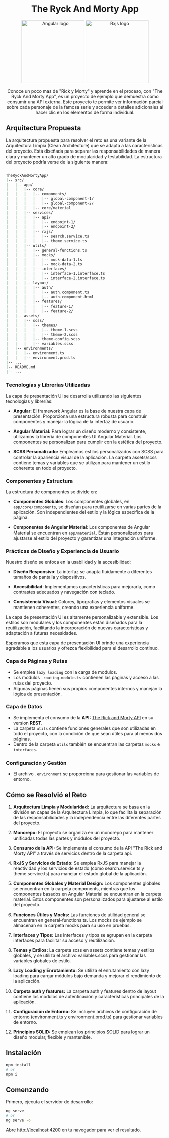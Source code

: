 <h1 align="center">The Ryck And Morty App</h1>
<p align="center">
  <a href="https://angular.io/" target="blank"><img src="https://angular.io/assets/images/logos/angularjs/AngularJS-Shield.svg" width="200" alt="Angular logo" /></a>
  <a href="https://rxjs.dev/" target="blank"><img src="https://cdn.worldvectorlogo.com/logos/rxjs-1.svg" width="200" alt="Rxjs logo" /></a>
</p>

<p align="center">
  Conoce un poco mas de "Rick y Morty" y aprende en el proceso, con "The Ryck And Morty App", es un proyecto de ejemplo que demuestra cómo consumir una API externa. Este proyecto te permite ver información parcial sobre cada personaje de la famosa serie y acceder a detalles adicionales al hacer clic en los elementos de forma individual.
</p>

## Arquitectura Propuesta

La arquitectura propuesta para resolver el reto es una variante de la Arquitectura Limpia (Clean Architecture) que se adapta a las características del proyecto. Está diseñada para separar las responsabilidades de manera clara y mantener un alto grado de modularidad y testabilidad. La estructura del proyecto podría verse de la siguiente manera:

```bash

TheRyckAndMortyApp/
|-- src/
|   |-- app/
|   |   |-- core/
|   |   |   |-- components/
|   |   |   |   |-- global-component-1/
|   |   |   |   |-- global-component-2/
|   |   |   |-- core/material
|   |   |-- services/
|   |   |   |-- api/
|   |   |   |   |-- endpoint-1/
|   |   |   |   |-- endpoint-2/
|   |   |   |-- rxjs/
|   |   |   |   |-- search.service.ts
|   |   |   |   |-- theme.service.ts
|   |   |-- utils/
|   |   |   |-- general-functions.ts
|   |   |   |-- mocks/
|   |   |   |   |-- mock-data-1.ts
|   |   |   |   |-- mock-data-2.ts
|   |   |   |-- interfaces/
|   |   |   |   |-- interface-1.interface.ts
|   |   |   |   |-- interface-2.interface.ts
|   |   |-- layout/
|   |   |   |-- auth/
|   |   |   |   |-- auth.component.ts
|   |   |   |   |-- auth.component.html
|   |   |   |-- features/
|   |   |   |   |-- feature-1/
|   |   |   |   |-- feature-2/
|   |-- assets/
|   |   |-- scss/
|   |   |   |-- themes/
|   |   |   |   |-- theme-1.scss
|   |   |   |   |-- theme-2.scss
|   |   |   |-- theme-config.scss
|   |   |   |-- variables.scss
|   |-- environments/
|   |   |-- environment.ts
|   |   |-- environment.prod.ts
|-- ...
|-- README.md
|-- ...
```

### Tecnologías y Librerías Utilizadas
 La capa de presentación UI se desarrolla utilizando las siguientes tecnologías y librerías:

- **Angular**: El framework Angular es la base de nuestra capa de presentación. Proporciona una estructura robusta para construir componentes y manejar la lógica de la interfaz de usuario.

- **Angular Material:** Para lograr un diseño moderno y consistente, utilizamos la librería de componentes UI Angular Material. Los componentes se personalizan para cumplir con la estética del proyecto.

- **SCSS Personalizado:** Empleamos estilos personalizados con SCSS para controlar la apariencia visual de la aplicación. La carpeta assets/scss contiene temas y variables que se utilizan para mantener un estilo coherente en todo el proyecto.

### Componentes y Estructura

La estructura de componentes se divide en:

- **Componentes Globales**: Los componentes globales, en `app/core/components`, se diseñan para reutilizarse en varias partes de la aplicación. Son independientes del estilo y la lógica específica de la página.

- **Componentes de Angular Material**: Los componentes de Angular Material se encuentran en `app/material`. Están personalizados para ajustarse al estilo del proyecto y garantizar una integración uniforme.

### Prácticas de Diseño y Experiencia de Usuario

Nuestro diseño se enfoca en la usabilidad y la accesibilidad:

- **Diseño Responsivo**: La interfaz se adapta fluidamente a diferentes tamaños de pantalla y dispositivos.

- **Accesibilidad**: Implementamos características para mejorarla, como contrastes adecuados y navegación con teclado.

- **Consistencia Visual**: Colores, tipografías y elementos visuales se mantienen coherentes, creando una experiencia uniforme.

La capa de presentación UI es altamente personalizable y extensible. Los estilos son modulares y los componentes están diseñados para la reutilización, facilitando la incorporación de nuevas características y adaptación a futuras necesidades.

Esperamos que esta capa de presentación UI brinde una experiencia agradable a los usuarios y ofrezca flexibilidad para el desarrollo continuo.

### Capa de Páginas y Rutas
- Se emplea `lazy loading` con la carga de modulos. 
- Los modulos `-routing.module.ts` contienen las páginas y acceso a las rutas del proyecto.
- Algunas páginas tienen sus propios componentes internos y manejan la lógica de presentación.

### Capa de Datos

- Se implementa el consumo de la **API:** [The Rick and Morty API](https://rickandmortyapi.com/) en su version **REST**.
- La carpeta `utils` contiene funciones generales que son utilizadas en todo el proyecto, con la condición de que sean útiles para al menos dos páginas.
- Dentro de la carpeta `utils` también se encuentran las carpetas `mocks` e `interfaces`.

### Configuración y Gestión

- El archivo `.environment` se proporciona para gestionar las variables de entorno.

## Cómo se Resolvió el Reto

1. **Arquitectura Limpia y Modularidad:** La arquitectura se basa en la división en capas de la Arquitectura Limpia, lo que facilita la separación de las responsabilidades y la independencia entre las diferentes partes del proyecto.
2. **Monorepo:** El proyecto se organiza en un monorepo para mantener unificadas todas las partes y módulos del proyecto.

3. **Consumo de la API:** Se implementa el consumo de la API "The Rick and Morty API" a través de servicios dentro de la carpeta api.

4. **RxJS y Servicios de Estado:** Se emplea RxJS para manejar la reactividad y los servicios de estado (como search.service.ts y theme.service.ts) para manejar el estado global de la aplicación.

5. **Componentes Globales y Material Design:** Los componentes globales se encuentran en la carpeta components, mientras que los componentes basados en Angular Material se encuentran en la carpeta material. Estos componentes son personalizados para ajustarse al estilo del proyecto.

6. **Funciones Útiles y Mocks:** Las funciones de utilidad general se encuentran en general-functions.ts. Los mocks de ejemplo se almacenan en la carpeta mocks para su uso en pruebas.

7. **Interfaces y Tipos:** Las interfaces y tipos se agrupan en la carpeta interfaces para facilitar su acceso y reutilización.

8. **Temas y Estilos:** La carpeta scss en assets contiene temas y estilos globales, y se utiliza el archivo variables.scss para gestionar las variables globales de estilo.

9. **Lazy Loading y Enrutamiento:** Se utiliza el enrutamiento con lazy loading para cargar módulos bajo demanda y mejorar el rendimiento de la aplicación.

10. **Carpeta auth y features:** La carpeta auth y features dentro de layout contiene los módulos de autenticación y características principales de la aplicación.

11. **Configuración de Entorno:** Se incluyen archivos de configuración de entorno (environment.ts y environment.prod.ts) para gestionar variables de entorno.

12. **Principios SOLID:** Se emplean los principios SOLID para lograr un diseño modular, flexible y mantenible.

## Instalación

```bash
npm install
# or
npm i
```

## Comenzando

Primero, ejecuta el servidor de desarrollo:

```bash
ng serve
# or
ng serve -o
```

Abre [http://localhost:4200](http://localhost:4200) en tu navegador para ver el resultado.
